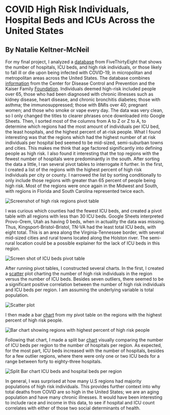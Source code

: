 # COVID High Risk Individuals, Hospital Beds and ICUs Across the United States
## By Natalie Keltner-McNeil

For my final project, I analyzed a [database](https://github.com/fivethirtyeight/data/tree/master/covid-geography) from FiveThirtyEight that shows the number of hospitals, ICU beds, and high risk individuals, or those likely to fall ill or die upon being infected with COVID-19, in micropolitan and metropolitan areas across the United States. The database combines [information](https://www.cdc.gov/brfss/smart/smart_2017.html) from the Center for Disease Control and Prevention and the Kaiser Family [Foundation](https://khn.org/news/as-coronavirus-spreads-widely-millions-of-older-americans-live-in-counties-with-no-icu-beds/#lookup). Individuals deemed high-risk included people over 65, those who had been diagnosed with chronic illnesses such as kidney disease, heart disease, and chronic bronchitis diabetes; those with asthma; the immunosuppressed; those with BMIs over 40; pregnant women; and those who smoke or vape every day.
The data was very clean, so I only changed the titles to clearer phrases once downloaded into Google Sheets. Then, I sorted most of the columns from A to Z or Z to A, to determine which regions had the most amount of individuals per ICU bed, the least hospitals, and the highest percent of at-risk people.
What I found interesting was that the regions which had the highest number of at risk individuals per hospital bed seemed to be mid-sized, semi-suburban towns and cities. This makes me think that age factored significantly into defining people as high risk.
I also found it interesting that the top regions with the fewest number of hospitals were predominantly in the south.
After sorting the data a little, I ran several pivot tables to interrogate it further. In the first, I created a list of the regions with the highest percent of high risk individuals per city or county. I narrowed the list by sorting conditionally to only include those regions with greater than 65 percent of people being high risk. Most of the regions were once again in the Midwest and South, with regions in Florida and South Carolina represented twice each.

![Screenshot of high risk regions pivot table](https://media.journalism.berkeley.edu/upload/2020/08/1597206102577feda.png)

I was curious which counties had the fewest ICU beds, and created a pivot table with all regions with less than 30 ICU beds. Google Sheets interpreted Provo-Orem, Utah as having 0 beds, when in actuality the data was missing. Thus, Kingsport-Bristol-Bristol, TN-VA had the least total ICU beds, with eight total. This is an area along the Virginia-Tennessee border, with several mid-sized cities and rural towns located along the Holston river. The semi-rural location could be a possible explainer for the lack of ICU beds in this region.

![Screen shot of ICU beds pivot table](https://media.journalism.berkeley.edu/upload/2020/08/1597206229ccb852e.png)

After running pivot tables, I constructed several charts. In the first, I created a [scatter](https://datawrapper.dwcdn.net/6awBQ/1/) plot charting the number of high risk individuals in the region versus the number of ICU beds. Besides seven outliers, there seemed to be a significant positive correlation between the number of high risk individuals and ICU beds per region. I am assuming the underlying variable is total population.

![Scatter plot](https://media.journalism.berkeley.edu/upload/2020/08/1597207086001f7db.png)

I then made a bar [chart](https://datawrapper.dwcdn.net/CHEkB/1/) from my pivot table on the regions with the highest percent of high risk people. 

![Bar chart showing regions with highest percent of high risk people](https://media.journalism.berkeley.edu/upload/2020/08/15972071953a65ac5.png)

Following that chart, I made a split bar [chart](https://datawrapper.dwcdn.net/AjNe1/1/) visually comparing the number of ICU beds per region to the number of hospitals per region. As expected, for the most part, ICU beds increased with the number of hospitals, besides for a few outlier regions, where there were only one or two ICU beds for a range between forty to eighty-three hospitals.

![Split Bar chart ICU beds and hospital beds per region](https://media.journalism.berkeley.edu/upload/2020/08/15972072854b48cc0.png)

In general, I was surprised at how many U.S regions had majority populations of high risk individuals. This provides further context into why total deaths from COVID are so high in the United States; we are an aging population and have many chronic illnesses. It would have been interesting to include race and income in this data, to see if hospital and ICU count correlates with either of those two social determinants of health.


